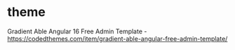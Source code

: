 # theme
Gradient Able Angular 16 Free Admin Template - https://codedthemes.com/item/gradient-able-angular-free-admin-template/
